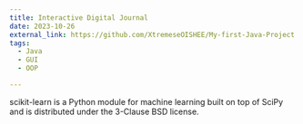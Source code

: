 ```yaml
---
title: Interactive Digital Journal
date: 2023-10-26
external_link: https://github.com/XtremeseOISHEE/My-first-Java-Project.git
tags:
  - Java
  - GUI
  - OOP

---
```


scikit-learn is a Python module for machine learning built on top of SciPy and is distributed under the 3-Clause BSD license.

<!--more-->
